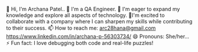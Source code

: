 👋 Hi, I'm Archana Patel..
👀 I'm a QA Engineer.
🌱 I'm eager to expand my knowledge and explore all aspects of technology.
💞️I'm excited to collaborate with a company where I can sharpen my skills while contributing to their success.
📫 How to reach me: arc28hana@gmail.com https://www.linkedin.com/in/archana-p-56303734/
😄 Pronouns: She/her...
⚡ Fun fact: I love debugging both code and real-life puzzles!

